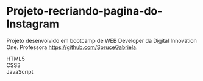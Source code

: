 # Projeto-recriando-pagina-do-Instagram

Projeto desenvolvido em bootcamp de WEB Developer da Digital Innovation One.
Professora https://github.com/SpruceGabriela.

HTML5<br> 
CSS3 <br> 
JavaScript<br> 
